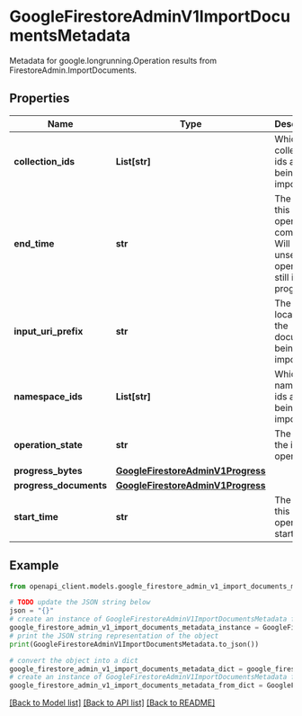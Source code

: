 # GoogleFirestoreAdminV1ImportDocumentsMetadata

Metadata for google.longrunning.Operation results from FirestoreAdmin.ImportDocuments.

## Properties

Name | Type | Description | Notes
------------ | ------------- | ------------- | -------------
**collection_ids** | **List[str]** | Which collection ids are being imported. | [optional] 
**end_time** | **str** | The time this operation completed. Will be unset if operation still in progress. | [optional] 
**input_uri_prefix** | **str** | The location of the documents being imported. | [optional] 
**namespace_ids** | **List[str]** | Which namespace ids are being imported. | [optional] 
**operation_state** | **str** | The state of the import operation. | [optional] 
**progress_bytes** | [**GoogleFirestoreAdminV1Progress**](GoogleFirestoreAdminV1Progress.md) |  | [optional] 
**progress_documents** | [**GoogleFirestoreAdminV1Progress**](GoogleFirestoreAdminV1Progress.md) |  | [optional] 
**start_time** | **str** | The time this operation started. | [optional] 

## Example

```python
from openapi_client.models.google_firestore_admin_v1_import_documents_metadata import GoogleFirestoreAdminV1ImportDocumentsMetadata

# TODO update the JSON string below
json = "{}"
# create an instance of GoogleFirestoreAdminV1ImportDocumentsMetadata from a JSON string
google_firestore_admin_v1_import_documents_metadata_instance = GoogleFirestoreAdminV1ImportDocumentsMetadata.from_json(json)
# print the JSON string representation of the object
print(GoogleFirestoreAdminV1ImportDocumentsMetadata.to_json())

# convert the object into a dict
google_firestore_admin_v1_import_documents_metadata_dict = google_firestore_admin_v1_import_documents_metadata_instance.to_dict()
# create an instance of GoogleFirestoreAdminV1ImportDocumentsMetadata from a dict
google_firestore_admin_v1_import_documents_metadata_from_dict = GoogleFirestoreAdminV1ImportDocumentsMetadata.from_dict(google_firestore_admin_v1_import_documents_metadata_dict)
```
[[Back to Model list]](../README.md#documentation-for-models) [[Back to API list]](../README.md#documentation-for-api-endpoints) [[Back to README]](../README.md)


